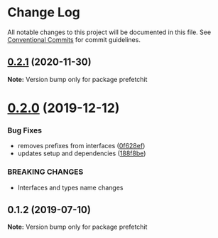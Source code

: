 # Change Log

All notable changes to this project will be documented in this file.
See [Conventional Commits](https://conventionalcommits.org) for commit guidelines.

## [0.2.1](https://github.com/rafamel/armory/compare/prefetchit@0.2.0...prefetchit@0.2.1) (2020-11-30)

**Note:** Version bump only for package prefetchit





# [0.2.0](https://github.com/rafamel/armory/compare/prefetchit@0.1.2...prefetchit@0.2.0) (2019-12-12)


### Bug Fixes

* removes prefixes from interfaces ([0f628ef](https://github.com/rafamel/armory/commit/0f628efa5da9e91210e01f36d346103ecf15c9f6))
* updates setup and dependencies ([188f8be](https://github.com/rafamel/armory/commit/188f8be61aa2e972061a0892fa712f86b9797b5f))


### BREAKING CHANGES

* Interfaces and types name changes





## 0.1.2 (2019-07-10)

**Note:** Version bump only for package prefetchit
